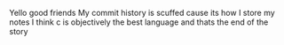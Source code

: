 Yello good friends
My commit history is scuffed cause its how I store my notes
I think c is objectively the best language and thats the end of the story
